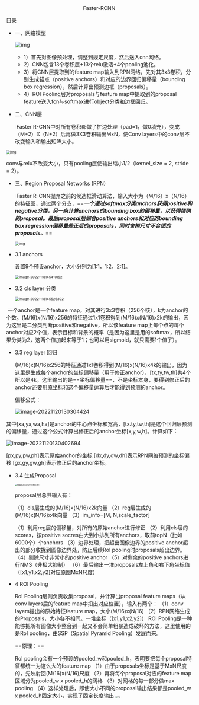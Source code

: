 <div align=center>Faster-RCNN</div>



目录



- 一、网络模型

  ![img](https://pic4.zhimg.com/80/v2-e64a99b38f411c337f538eb5f093bdf3_720w.webp)

  - 1）首先对图像预处理，调整到规定尺度，然后送入cnn网络。
  - 2）CNN包含13个卷积层+13个relu激活+4个pooling池化。
  - 3）将CNN层提取到的feature map输入到RPN网络，先对其3x3卷积，分别生成锚点（positive anchors）和对应的边界回归偏移量（bounding box regression），然后计算出预测边框（proposals）。
  - 4）ROI Pooling层对proposals与feature map中提取到的proposal feature送入fcn与softmax进行object分类和边框回归。

- 二、CNN层

  ​		Faster R-CNN中对所有卷积都做了扩边处理（pad=1，做0填充），变成（M+2）X（N+2）后再做3X3卷积输出MxN，使Conv layers中的conv层不改变输入和输出矩阵大小。

<img src="https://pic2.zhimg.com/80/v2-3c772e9ed555eb86a97ef9c08bf563c9_720w.webp" alt="img" style="zoom:67%;" />

conv与relu不改变大小，只有pooling层使输出缩小1/2（kernel_size = 2, stride = 2）。

- 三、Region Proposal Networks (RPN)

  ​		Faster R-CNN抛弃之前的候选框滑动算法，输入大小为（M/16）x（N/16）的特征图，通过两个分支，==***一个通过softmax分类anchors获得positive和negative分类，另一条计算anchors的bounding box的偏移量，以获得精确的proposal。最后proposal层综合positive anchors和对应的bounding box regression偏移量修正后的proposals，同时舍掉尺寸不合适的proposals。***==

  <img src="https://img-blog.csdnimg.cn/7e6b844a71c04855ad060750213b2b16.png?" alt="img" style="zoom:67%;" />

- 3.1 anchors

  设置9个预设anchor，大小分别为[1:1，1:2，2:1]。

  <img src="C:\Users\hyzl1\AppData\Roaming\Typora\typora-user-images\image-20221118145410152.png" alt="image-20221118145410152" style="zoom:67%;" />

- 3.2 cls layer 分类

  <img src="C:\Users\hyzl1\AppData\Roaming\Typora\typora-user-images\image-20221118145526392.png" alt="image-20221118145526392" style="zoom:67%;" />

​		一个anchor是一个feature map，对其进行3x3卷积（256个核），k为anchor的个数。(M/16)x(N/16)x256的特征通过1x1卷积得到(M/16)x(N/16)x2k的输出，因为这里是二分类判断positive和negative，所以该feature map上每个点的每个anchor对应2个值，表示目标和背景的概率（是因为这里是用的softmax，所以结果分类为2，这两个值加起来等于1；也可以用sigmoid，就只需要1个值了）。

- 3.3 reg layer 回归

  ​		(M/16)x(N/16)x256的特征通过1x1卷积得到(M/16)x(N/16)x4k的输出，因为这里是生成每个anchor的坐标偏移量（用于修正anchor），[tx,ty,tw,th]共4个所以是4k。这里输出的是==坐标偏移量==，不是坐标本身，要得到修正后的anchor还要用原坐标和这个偏移量运算后才能得到预测的anchor。

  偏移公式：

  ![image-20221120130304424](C:\Users\hyzl1\AppData\Roaming\Typora\typora-user-images\image-20221120130304424.png)

其中[xa,ya,wa,ha]是anchor的中心点坐标和宽高，[tx.ty,tw,th]是这个回归层预测的偏移量，通过这个公式计算出修正后的anchor坐标[x,y,w,h]。计算如下：

![image-20221120130402694](C:\Users\hyzl1\AppData\Roaming\Typora\typora-user-images\image-20221120130402694.png)

[px,py,pw,ph]表示原始anchor的坐标
[dx,dy,dw,dh]表示RPN网络预测的坐标偏移
[gx,gy,gw,gh]表示修正后的anchor坐标。

- 3.4 生成Proposal

  <img src="C:\Users\hyzl1\AppData\Roaming\Typora\typora-user-images\image-20221120130850381.png" alt="image-20221120130850381" style="zoom:33%;" />

  proposal层总共输入有：

  （1）cls层生成的(M/16)x(N/16)x2k向量
  （2）reg层生成的(M/16)x(N/16)x4k向量
  （3）im_info=[M, N,scale_factor]

  

  

  （1）利用reg层的偏移量，对所有的原始anchor进行修正
  （2）利用cls层的scores，按positive socres由大到小排列所有anchors，取前topN（比如6000个）个anchors
  （3）边界处理，把超出图像边界的positive anchor超出的部分收拢到图像边界处，防止后续RoI pooling时proposals超出边界。
  （4）剔除尺寸非常小的positive anchor
  （5）对剩余的positive anchors进行NMS（非极大抑制）
  （6）最后输出一堆proposals左上角和右下角坐标值（[x1,y1,x2,y2]对应原图MxN尺度）

- 4 ROI Pooling

  RoI Pooling层则负责收集proposal，并计算出proposal feature maps（从conv layers后的feature map中扣出对应位置），输入有两个：
  （1）conv layers提出的原始特征feature map，大小(M/16)x(N/16)
  （2）RPN网络生成的Proposals，大小各不相同。一堆坐标（[x1,y1,x2,y2]）
  ROI Pooling是一种能够把所有图像大小整合到一起又不会简单粗暴造成破坏的方法，这里使用的是RoI pooling，由SSP（Spatial Pyramid Pooling）发展而来。

  ==原理：==

  RoI pooling会有一个预设的pooled_w和pooled_h，表明要把每个proposal特征都统一为这么大的feature map
  （1）由于proposals坐标是基于MxN尺度的，先映射回(M/16)x(N/16)尺度
  （2）再将每个proposal对应的feature map区域分为pooled_w x pooled_h的网格
  （3）对网格的每一部分做max pooling
  （4）这样处理后，即使大小不同的proposal输出结果都是pooled_w x pooled_h固定大小，实现了固定长度输出
  <img src="https://img-blog.csdnimg.cn/640ecf09f17b498fbd07cb2e0c117a65.png?" alt="img" style="zoom:33%;" />